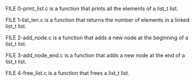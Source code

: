 FILE 0-print_list.c is a function that prints all the elements of a list_t list.

FILE 1-list_len.c is a function that returns the number of elements in a linked list_t list.

FILE 2-add_node.c is a function that adds a new node at the beginning of a list_t list.

FILE 3-add_node_end.c is a function that adds a new node at the end of a list_t list.

FILE 4-free_list.c is a function that frees a list_t list.
